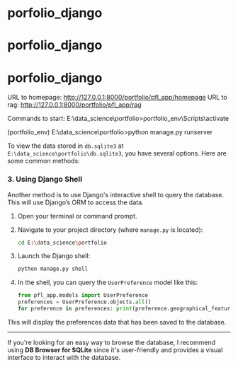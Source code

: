 # porfolio_django
# porfolio_django
# porfolio_django

URL to homepage: http://127.0.0.1:8000/portfolio/pfl_app/homepage
URL to rag: http://127.0.0.1:8000/portfolio/pfl_app/rag

Commands to start:
E:\data_science\portfolio>portfolio_env\Scripts\activate

(portfolio_env) E:\data_science\portfolio>python manage.py runserver


To view the data stored in `db.sqlite3` at `E:\data_science\portfolio\db.sqlite3`, you have several options. Here are some common methods:

### 3. **Using Django Shell**

Another method is to use Django's interactive shell to query the database. This will use Django’s ORM to access the data.

1. Open your terminal or command prompt.
2. Navigate to your project directory (where `manage.py` is located):

   ```bash
   cd E:\data_science\portfolio
   ```

3. Launch the Django shell:

   ```bash
   python manage.py shell
   ```

4. In the shell, you can query the `UserPreference` model like this:

   ```python
   from pfl_app.models import UserPreference
   preferences = UserPreference.objects.all()
   for preference in preferences: print(preference.geographical_features, preference.tourist_activities, preference.tour_month)
   ```

This will display the preferences data that has been saved to the database.

---

If you're looking for an easy way to browse the database, I recommend using **DB Browser for SQLite** since it's user-friendly and provides a visual interface to interact with the database.